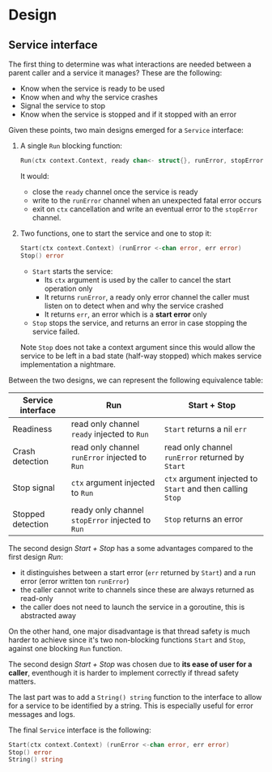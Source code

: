 # Design

## Service interface

The first thing to determine was what interactions are needed between a parent caller and a service it manages?
These are the following:

- Know when the service is ready to be used
- Know when and why the service crashes
- Signal the service to stop
- Know when the service is stopped and if it stopped with an error

Given these points, two main designs emerged for a `Service` interface:

1. A single `Run` blocking function:

    ```go
    Run(ctx context.Context, ready chan<- struct{}, runError, stopError chan<- error)
    ```

    It would:
    - close the `ready` channel once the service is ready
    - write to the `runError` channel when an unexpected fatal error occurs
    - exit on `ctx` cancellation and write an eventual error to the `stopError` channel.

2. Two functions, one to start the service and one to stop it:

    ```go
    Start(ctx context.Context) (runError <-chan error, err error)
    Stop() error
    ```

    - `Start` starts the service:
      - Its `ctx` argument is used by the caller to cancel the start operation only
      - It returns `runError`, a ready only error channel the caller must listen on to detect when and why the service crashed
      - It returns `err`, an error which is a **start error** only
    - `Stop` stops the service, and returns an error in case stopping the service failed.

    Note `Stop` does not take a context argument since this would allow the service to be left in a bad state (half-way stopped) which makes service implementation a nightmare.

Between the two designs, we can represent the following equivalence table:

| Service interface | Run | Start + Stop |
| --- | --- | --- |
| Readiness | read only channel `ready` injected to `Run` | `Start` returns a nil `err` |
| Crash detection | read only channel `runError` injected to `Run` | read only channel `runError` returned by `Start` |
| Stop signal | `ctx` argument injected to `Run` | `ctx` argument injected to `Start` and then calling `Stop` |
| Stopped detection | ready only channel `stopError` injected to `Run` | `Stop` returns an error |

The second design *Start + Stop* has a some advantages compared to the first design *Run*:

- it distinguishes between a start error (`err` returned by `Start`) and a run error (error written ton `runError`)
- the caller cannot write to channels since these are always returned as read-only
- the caller does not need to launch the service in a goroutine, this is abstracted away

On the other hand, one major disadvantage is that thread safety is much harder to achieve since it's two non-blocking functions `Start` and `Stop`, against one blocking `Run` function.

The second design *Start + Stop* was chosen due to **its ease of user for a caller**, eventhough it is harder to implement correctly if thread safety matters.

The last part was to add a `String() string` function to the interface to allow for a service to be identified by a string. This is especially useful for error messages and logs.

The final `Service` interface is the following:

```go
Start(ctx context.Context) (runError <-chan error, err error)
Stop() error
String() string
```
